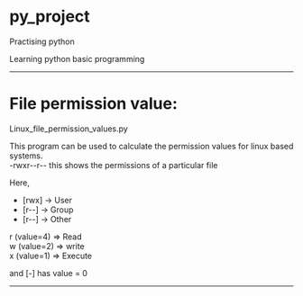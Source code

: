 # py_project
Practising python

Learning python basic programming
<hr>
<h1>File permission value:</h1>
Linux_file_permission_values.py
<p>This program can be used to calculate the permission values for linux based systems.<br>
-rwxr--r-- this shows the permissions of a particular file</p>
<p>Here,</p>
<ul>
 <li>[rwx] -> User</li>
 <li>[r--] -> Group</li>
 <li>[r--] -> Other</li>
</ul>
<p>r (value=4) => Read<br>
w (value=2) => write<br>
x (value=1) => Execute</p>
<p>and [-] has value = 0</p>
<hr>
